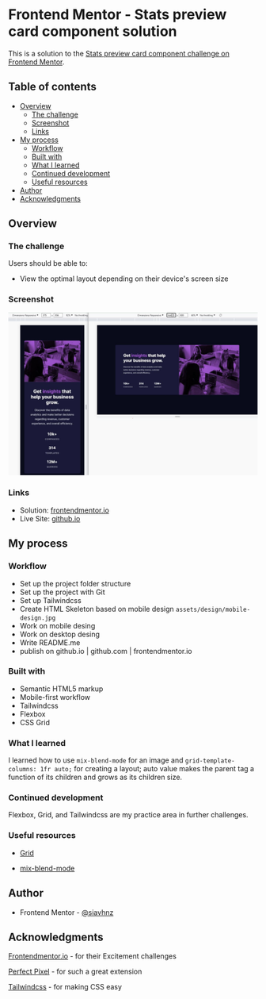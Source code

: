 # Frontend Mentor - Stats preview card component solution

This is a solution to the [Stats preview card component challenge on Frontend Mentor](https://www.frontendmentor.io/challenges/stats-preview-card-component-8JqbgoU62).

## Table of contents

- [Overview](#overview)
  - [The challenge](#the-challenge)
  - [Screenshot](#screenshot)
  - [Links](#links)
- [My process](#my-process)
  - [Workflow]()
  - [Built with](#built-with)
  - [What I learned](#what-i-learned)
  - [Continued development](#continued-development)
  - [Useful resources](#useful-resources)
- [Author](#author)
- [Acknowledgments](#acknowledgments)

## Overview

### The challenge

Users should be able to:

- View the optimal layout depending on their device's screen size

### Screenshot

![screenshot](./assets/images/screenshot.JPG)

### Links

- Solution: [frontendmentor.io](https://www.frontendmentor.io/solutions/stats-preview-card-component-LN3G6RYaXW)
- Live Site: [github.io](https://siavhnz.github.io/frontendmentor/7.stats-preview-card/index.html)

## My process

### Workflow
 - Set up the project folder structure
 - Set up the project with Git
 - Set up Tailwindcss
 - Create HTML Skeleton based on mobile design `assets/design/mobile-design.jpg`
 - Work on mobile desing
 - Work on desktop desing
 - Write README.me
 - publish on github.io | github.com | frontendmentor.io

### Built with

- Semantic HTML5 markup
- Mobile-first workflow
- Tailwindcss
- Flexbox
- CSS Grid

### What I learned

I learned how to use `mix-blend-mode` for an image and `grid-template-columns: 1fr auto;` for creating a layout; auto value makes the parent tag a function of its children and grows as its children size.

### Continued development

Flexbox, Grid, and Tailwindcss are my practice area in further challenges.

### Useful resources

- [Grid](https://developer.mozilla.org/en-US/docs/Learn/CSS/CSS_layout/Grids)

- [mix-blend-mode](https://developer.mozilla.org/en-US/docs/Web/CSS/mix-blend-mode)

## Author

- Frontend Mentor - [@siavhnz](https://www.frontendmentor.io/profile/siavhnz)

## Acknowledgments

[Frontendmentor.io](https://www.frontendmentor.io/challenges) - for their Excitement challenges  

[Perfect Pixel](https://chrome.google.com/webstore/detail/perfectpixel-by-welldonec/dkaagdgjmgdmbnecmcefdhjekcoceebi?hl=en) - for such a great extension

[Tailwindcss](https://tailwindcss.com/) - for making CSS easy
